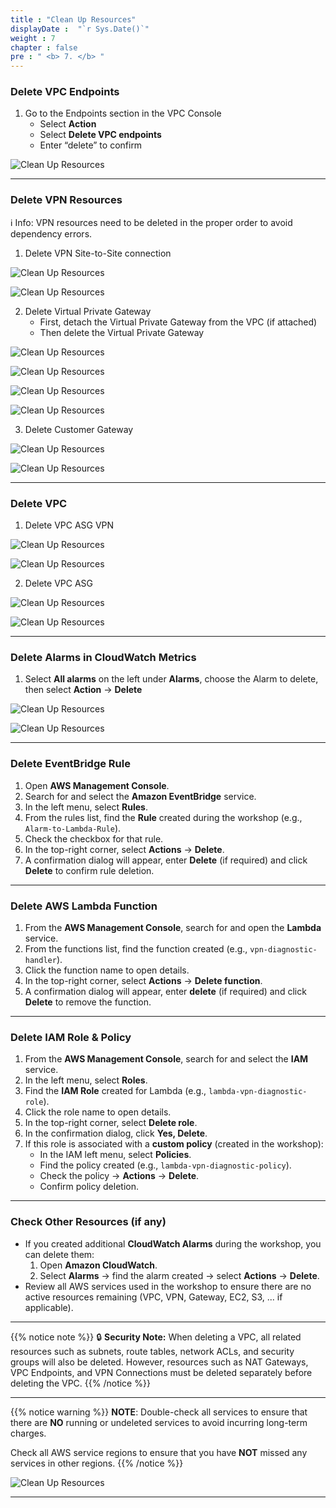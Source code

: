 ```yaml
---
title : "Clean Up Resources"
displayDate :  "`r Sys.Date()`"
weight : 7
chapter : false
pre : " <b> 7. </b> "
---
```


### Delete VPC Endpoints

1. Go to the Endpoints section in the VPC Console
    - Select **Action**
    - Select **Delete VPC endpoints**
    - Enter “delete” to confirm

![Clean Up Resources](/FCJ_Workshop_VuNgocQuang/images/7/0001.png?featherlight=false&width=90pc)

---

### Delete VPN Resources

ℹ️ Info: VPN resources need to be deleted in the proper order to avoid dependency errors.

1. Delete VPN Site-to-Site connection

![Clean Up Resources](/FCJ_Workshop_VuNgocQuang/images/7/0002.png?featherlight=false&width=90pc)

![Clean Up Resources](/FCJ_Workshop_VuNgocQuang/images/7/0003.png?featherlight=false&width=90pc)

2. Delete Virtual Private Gateway
    - First, detach the Virtual Private Gateway from the VPC (if attached)
    - Then delete the Virtual Private Gateway

![Clean Up Resources](/FCJ_Workshop_VuNgocQuang/images/7/0004.png?featherlight=false&width=90pc)

![Clean Up Resources](/FCJ_Workshop_VuNgocQuang/images/7/0005.png?featherlight=false&width=90pc)

![Clean Up Resources](/FCJ_Workshop_VuNgocQuang/images/7/0006.png?featherlight=false&width=90pc)

![Clean Up Resources](/FCJ_Workshop_VuNgocQuang/images/7/0007.png?featherlight=false&width=90pc)

3. Delete Customer Gateway

![Clean Up Resources](/FCJ_Workshop_VuNgocQuang/images/7/0008.png?featherlight=false&width=90pc)

![Clean Up Resources](/FCJ_Workshop_VuNgocQuang/images/7/0009.png?featherlight=false&width=90pc)

---

### Delete VPC

1. Delete VPC ASG VPN

![Clean Up Resources](/FCJ_Workshop_VuNgocQuang/images/7/0010.png?featherlight=false&width=90pc)

![Clean Up Resources](/FCJ_Workshop_VuNgocQuang/images/7/0011.png?featherlight=false&width=90pc)

2. Delete VPC ASG

![Clean Up Resources](/FCJ_Workshop_VuNgocQuang/images/7/0012.png?featherlight=false&width=90pc)

![Clean Up Resources](/FCJ_Workshop_VuNgocQuang/images/7/0013.png?featherlight=false&width=90pc)

---

### Delete Alarms in CloudWatch Metrics

1. Select **All alarms** on the left under **Alarms**, choose the Alarm to delete, then select **Action** → **Delete**

![Clean Up Resources](/FCJ_Workshop_VuNgocQuang/images/7/0014.png?featherlight=false&width=90pc)

![Clean Up Resources](/FCJ_Workshop_VuNgocQuang/images/7/0015.png?featherlight=false&width=90pc)

---

### Delete EventBridge Rule

1. Open **AWS Management Console**.
2. Search for and select the **Amazon EventBridge** service.
3. In the left menu, select **Rules**.
4. From the rules list, find the **Rule** created during the workshop (e.g., `Alarm-to-Lambda-Rule`).
5. Check the checkbox for that rule.
6. In the top-right corner, select **Actions** → **Delete**.
7. A confirmation dialog will appear, enter **Delete** (if required) and click **Delete** to confirm rule deletion.

---

### Delete AWS Lambda Function

1. From the **AWS Management Console**, search for and open the **Lambda** service.
2. From the functions list, find the function created (e.g., `vpn-diagnostic-handler`).
3. Click the function name to open details.
4. In the top-right corner, select **Actions** → **Delete function**.
5. A confirmation dialog will appear, enter **delete** (if required) and click **Delete** to remove the function.

---

### Delete IAM Role & Policy

1. From the **AWS Management Console**, search for and select the **IAM** service.
2. In the left menu, select **Roles**.
3. Find the **IAM Role** created for Lambda (e.g., `lambda-vpn-diagnostic-role`).
4. Click the role name to open details.
5. In the top-right corner, select **Delete role**.
6. In the confirmation dialog, click **Yes, Delete**.
7. If this role is associated with a **custom policy** (created in the workshop):
    - In the IAM left menu, select **Policies**.
    - Find the policy created (e.g., `lambda-vpn-diagnostic-policy`).
    - Check the policy → **Actions** → **Delete**.
    - Confirm policy deletion.

---

### Check Other Resources (if any)

- If you created additional **CloudWatch Alarms** during the workshop, you can delete them:
    1. Open **Amazon CloudWatch**.
    2. Select **Alarms** → find the alarm created → select **Actions** → **Delete**.
- Review all AWS services used in the workshop to ensure there are no active resources remaining (VPC, VPN, Gateway, EC2, S3, ... if applicable).

---

{{% notice note %}}
🔒 **Security Note:** When deleting a VPC, all related resources such as subnets, route tables, network ACLs, and security groups will also be deleted. However, resources such as NAT Gateways, VPC Endpoints, and VPN Connections must be deleted separately before deleting the VPC.
{{% /notice %}}

---

{{% notice warning %}}
**NOTE**: Double-check all services to ensure that there are **NO** running or undeleted services to avoid incurring long-term charges.

Check all AWS service regions to ensure that you have **NOT** missed any services in other regions.
{{% /notice %}}

![Clean Up Resources](/FCJ_Workshop_VuNgocQuang/images/7/0016.png?featherlight=false&width=90pc)

---